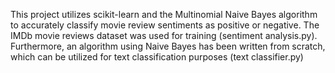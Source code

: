 This project utilizes scikit-learn and the Multinomial Naive Bayes algorithm to accurately classify movie review sentiments as positive or negative. The IMDb movie reviews dataset was used for training (sentiment analysis.py).
Furthermore, an algorithm using Naive Bayes has been written from scratch, which can be utilized for text classification purposes (text classifier.py)
